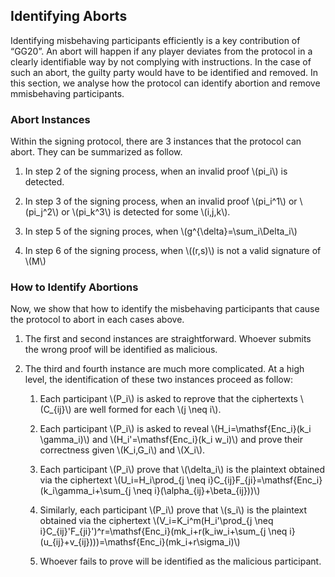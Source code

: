 ## Identifying Aborts

Identifying misbehaving participants efficiently is a key contribution of “GG20”. An abort will happen if any player deviates from the protocol in a clearly identifiable way by not complying with instructions. In the case of such an abort, the guilty party would have to be identified and removed. In this section, we analyse how the protocol can identify abortion and remove mmisbehaving participants.

### Abort Instances
Within the signing protocol, there are 3 instances that the protocol can abort. They can be summarized as follow.

1. In step 2 of the signing process, when an invalid proof \\(pi_i\\) is detected.

2. In step 3 of the signing process, when an invalid proof \\(pi_i^1\\) or \\(pi_j^2\\) or \\(pi_k^3\\) is detected for some \\(i,j,k\\).

3. In step 5 of the signing proces, when \\(g^{\delta}=\sum_i\Delta_i\\)

4. In step 6 of the signing process, when \\((r,s)\\) is not a valid signature of \\(M\\)

### How to Identify Abortions

Now, we show that how to identify the misbehaving participants that cause the protocol to abort in each cases above.

1. The first and second instances are straightforward. Whoever submits the wrong proof will be identified as malicious.

2. The third and fourth instance are much more complicated. At a high level, the identification of these two instances proceed as follow:

    1. Each participant \\(P_i\\) is asked to reprove that the ciphertexts \\(C_{ij}\\) are well formed for each \\(j \neq i\\). 
 
    2. Each participant \\(P_i\\) is asked to reveal \\(H_i=\mathsf{Enc_i}(k_i \gamma_i)\\) and \\(H_i'=\mathsf{Enc_i}(k_i w_i)\\) and prove their correctness given \\(K_i,G_i\\) and \\(X_i\\).

    3. Each participant \\(P_i\\) prove that \\(\delta_i\\) is the plaintext obtained via the ciphertext \\(U_i=H_i\prod_{j \neq i}C_{ij}F_{ji}=\mathsf{Enc_i}(k_i\gamma_i+\sum_{j \neq i}(\alpha_{ij}+\beta_{ij}))\\)
    
    4. Similarly, each participant \\(P_i\\) prove that \\(s_i\\) is the plaintext obtained via the ciphertext \\(V_i=K_i^m(H_i'\prod_{j \neq i}C_{ij}'F_{ji}')^r=\mathsf{Enc_i}(mk_i+r(k_iw_i+\sum_{j \neq i}(u_{ij}+v_{ij})))=\mathsf{Enc_i}(mk_i+r\sigma_i)\\)
    5. Whoever fails to prove will be identified as the malicious participant.
